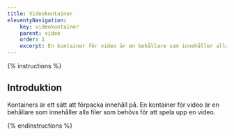 ```yaml
---
title: Videokontainer
eleventyNavigation:
    key: videokontainer
    parent: video
    order: 1
    excerpt: En kontainer för video är en behållare som innehåller alla filer som behövs för att spela upp en video.
---
```


{% instructions %}

## Introduktion

Kontainers är ett sätt att förpacka innehåll på. En kontainer för video är en behållare som innehåller alla filer som behövs för att spela upp en video.

{% endinstructions %}
